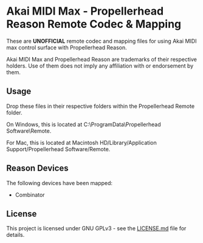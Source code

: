 # Akai MIDI Max - Propellerhead Reason Remote Codec & Mapping

These are **__UNOFFICIAL__** remote codec and mapping files for using Akai MIDI max control surface with Propellerhead Reason.

Akai MIDI Max and Propellerhead Reason are trademarks of their respective holders. Use of them does not imply any affiliation with or endorsement by them. 

## Usage
Drop these files in their respective folders within the Propellerhead Remote folder. 

On Windows, this is located at C:\ProgramData\Propellerhead Software\Remote. 

For Mac, this is located at Macintosh HD/Library/Application Support/Propellerhead Software/Remote.

## Reason Devices

The following devices have been mapped:
+ Combinator

## License

This project is licensed under GNU GPLv3 - see the [LICENSE.md](LICENSE.md) file for details.